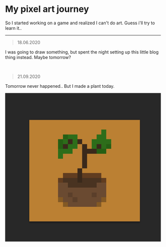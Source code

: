 # My pixel art journey

So I started working on a game and realized I can't do art. Guess i'll try to learn it..

---

> 18.06.2020

I was going to draw something, but spent the night setting up this little blog thing instead. Maybe tomorrow?

<br>

> 21.09.2020

Tomorrow never happened.. But I made a plant today.

![pixel plant](./assets/plant.png)
